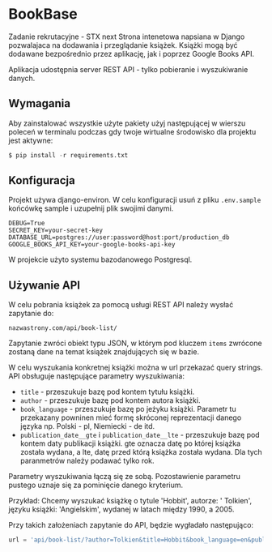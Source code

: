 # BookBase
Zadanie rekrutacyjne - STX next
Strona intenetowa napsiana w Django pozwalajaca na dodawania i przeglądanie książek.
Książki mogą być dodawane bezpośrednio przez aplikację, jak i poprzez Google Books API.

Aplikacja udostępnia server REST API - tylko pobieranie i wyszukiwanie danych.

## Wymagania

Aby zainstalować wszystkie użyte pakiety użyj następującej w wierszu poleceń w terminalu
podczas gdy twoje wirtualne środowisko dla projektu jest aktywne:
```python
$ pip install -r requirements.txt
```

## Konfiguracja 

Projekt używa django-environ.
W celu konfiguracji usuń z pliku ```.env.sample``` końcówkę sample i uzupełnij plik swojimi danymi.
```
DEBUG=True
SECRET_KEY=your-secret-key
DATABASE_URL=postgres://user:password@host:port/production_db
GOOGLE_BOOKS_API_KEY=your-google-books-api-key
```

W projekcie użyto systemu bazodanowego Postgresql.

## Używanie API

W celu pobrania książek za pomocą usługi REST API należy wysłać zapytanie do:
```
nazwastrony.com/api/book-list/
```
Zapytanie zwróci obiekt typu JSON, w którym pod kluczem ```items``` zwrócone zostaną dane na temat książek znajdujących 
się w bazie.

W celu wyszukania konkretnej książki można w url przekazać query strings.
API obsługuje następujące parametry wyszukiwania:
- ```title``` - przeszukuje bazę pod kontem tytułu książki.
- ```author``` - przeszukuje bazę pod kontem autora książki.
- ```book_language``` - przeszukuje bazę po jeżyku książki. Parametr tu przekazany powninen mieć formę skróconej
reprezentacji danego języka np. Polski - pl, Niemiecki - de itd.
- ```publication_date__gte``` i ```publication_date__lte``` - przeszukuje bazę pod kontem daty publikacji książki.
gte oznacza datę po której książka została wydana, a lte, datę przed którą książka została wydana. 
Dla tych paranmetrów należy podawać tylko rok.

Parametry wyszukiwania łączą się ze sobą. Pozostawienie parametru pustego uznaje się za pominięcie danego kryterium.

Przykład: Chcemy wyszukać książkę o tytule 'Hobbit', autorze: ' Tolkien', języku książki: 'Angielskim', 
wydanej w latach między 1990, a 2005.

Przy takich założeniach zapytanie do API, będzie wygładało następująco:
```python
url = 'api/book-list/?author=Tolkien&title=Hobbit&book_language=en&publication_date__gte=1990&publication_date__lte=2005'
```
